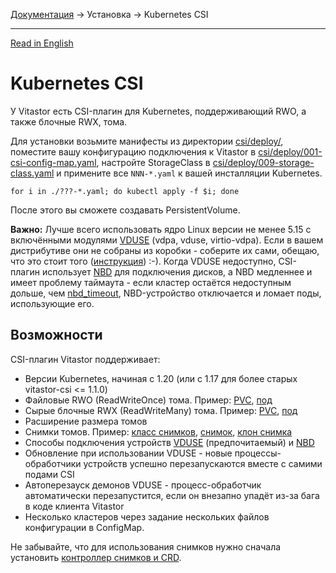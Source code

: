 [Документация](../../README-ru.md#документация) → Установка → Kubernetes CSI

-----

[Read in English](kubernetes.en.md)

# Kubernetes CSI

У Vitastor есть CSI-плагин для Kubernetes, поддерживающий RWO, а также блочные RWX, тома.

Для установки возьмите манифесты из директории [csi/deploy/](../../csi/deploy/), поместите
вашу конфигурацию подключения к Vitastor в [csi/deploy/001-csi-config-map.yaml](../../csi/deploy/001-csi-config-map.yaml),
настройте StorageClass в [csi/deploy/009-storage-class.yaml](../../csi/deploy/009-storage-class.yaml)
и примените все `NNN-*.yaml` к вашей инсталляции Kubernetes.

```
for i in ./???-*.yaml; do kubectl apply -f $i; done
```

После этого вы сможете создавать PersistentVolume.

**Важно:** Лучше всего использовать ядро Linux версии не менее 5.15 с включёнными модулями
[VDUSE](../usage/qemu.ru.md#vduse) (vdpa, vduse, virtio-vdpa). Если в вашем дистрибутиве
они не собраны из коробки - соберите их сами, обещаю, что это стоит того ([инструкция](../usage/qemu.ru.md#vduse)) :-).
Когда VDUSE недоступно, CSI-плагин использует [NBD](../usage/nbd.ru.md) для подключения
дисков, а NBD медленнее и имеет проблему таймаута - если кластер остаётся недоступным
дольше, чем [nbd_timeout](../config/client.ru.md#nbd_timeout), NBD-устройство отключается
и ломает поды, использующие его.

## Возможности

CSI-плагин Vitastor поддерживает:
- Версии Kubernetes, начиная с 1.20 (или с 1.17 для более старых vitastor-csi <= 1.1.0)
- Файловые RWO (ReadWriteOnce) тома. Пример: [PVC](../../csi/deploy/example-pvc.yaml), [под](../../csi/deploy/example-test-pod.yaml)
- Сырые блочные RWX (ReadWriteMany) тома. Пример: [PVC](../../csi/deploy/example-pvc-block.yaml), [под](../../csi/deploy/example-test-pod-block.yaml)
- Расширение размера томов
- Снимки томов. Пример: [класс снимков](../../csi/deploy/example-snapshot-class.yaml), [снимок](../../csi/deploy/example-snapshot.yaml), [клон снимка](../../csi/deploy/example-snapshot-clone.yaml)
- Способы подключения устройств [VDUSE](../usage/qemu.ru.md#vduse) (предпочитаемый) и [NBD](../usage/nbd.ru.md)
- Обновление при использовании VDUSE - новые процессы-обработчики устройств успешно перезапускаются вместе с самими подами CSI
- Автоперезауск демонов VDUSE - процесс-обработчик автоматически перезапустится, если он внезапно упадёт из-за бага в коде клиента Vitastor
- Несколько кластеров через задание нескольких файлов конфигурации в ConfigMap.

Не забывайте, что для использования снимков нужно сначала установить [контроллер снимков и CRD](https://kubernetes-csi.github.io/docs/snapshot-controller.html#deployment).
